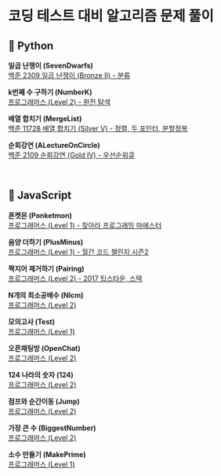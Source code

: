 # 코딩 테스트 대비 알고리즘 문제 풀이

## 🐍 Python

**일곱 난쟁이 (SevenDwarfs)**  
[백준 2309 일곱 난쟁이 (Bronze II) - 분류](https://www.acmicpc.net/problem/2309)

**k번째 수 구하기 (NumberK)**  
[프로그래머스 (Level 2) - 완전 탐색](https://github.com/white-jang/white-git/blob/master/algorithm/numberk.py)

**배열 합치기 (MergeList)**  
[백준 11728 배열 합치기 (Silver V) - 정렬, 두 포인터, 분할정복](https://www.acmicpc.net/problem/11728)

**순회강연 (ALectureOnCircle)**  
[백준 2109 순회강연 (Gold IV) - 우선순위큐](https://www.acmicpc.net/problem/2109)

<br>
  
## 🌈 JavaScript
**폰켓몬 (Ponketmon)**  
[프로그래머스 (Level 1) - 찾아라 프로그래밍 마에스터](https://programmers.co.kr/learn/courses/30/lessons/1845)

**음양 더하기 (PlusMinus)**  
[프로그래머스 (Level 1) - 월간 코드 챌린지 시즌2](https://programmers.co.kr/learn/courses/30/lessons/76501)

**짝지어 제거하기 (Pairing)**  
[프로그래머스 (Level 2) - 2017 팁스타운, 스택](https://programmers.co.kr/learn/courses/30/lessons/12973)

**N개의 최소공배수 (Nlcm)**  
[프로그래머스 (Level 2)](https://programmers.co.kr/learn/courses/30/lessons/12953)

**모의고사 (Test)**  
[프로그래머스 (Level 1)](https://programmers.co.kr/learn/courses/30/lessons/42840)

**오픈채팅방 (OpenChat)**  
[프로그래머스 (Level 2)](https://programmers.co.kr/learn/courses/30/lessons/42888)

**124 나라의 숫자 (124)**  
[프로그래머스 (Level 2)](https://programmers.co.kr/learn/courses/30/lessons/12899)

**점프와 순간이동 (Jump)**  
[프로그래머스 (Level 2)](https://programmers.co.kr/learn/courses/30/lessons/12980)

**가장 큰 수 (BiggestNumber)**  
[프로그래머스 (Level 2)](https://programmers.co.kr/learn/courses/30/lessons/42746)

**소수 만들기 (MakePrime)**  
[프로그래머스 (Level 1)](https://programmers.co.kr/learn/courses/30/lessons/12977)
<br>
